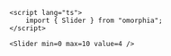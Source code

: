 ```svelte example
<script lang="ts">
    import { Slider } from "omorphia";
</script>

<Slider min=0 max=10 value=4 />
```
